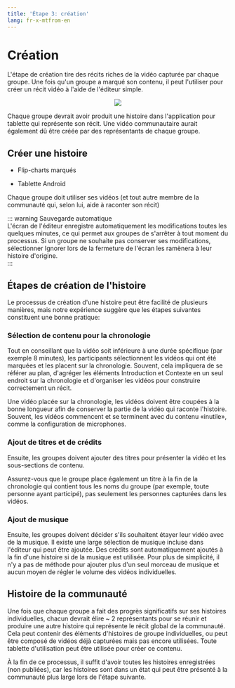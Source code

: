 ```yaml
---
title: 'Étape 3: création'
lang: fr-x-mtfrom-en
---
```

<ReadTime/> 

<Steps :step="3"/> 

<h1> Création </h1> 

<Leader> 

 L&#39;étape de création tire des récits riches de la vidéo capturée par chaque groupe. Une fois qu&#39;un groupe a marqué son contenu, il peut l&#39;utiliser pour créer un récit vidéo à l&#39;aide de l&#39;éditeur simple.  

<div style="text-align:center"> 
<img src="/imgs/creation.svg"/> 
</div> 

</Leader> 

<Tip title="Résultat de l&#39;étape"> 

 Chaque groupe devrait avoir produit une histoire dans l&#39;application pour tablette qui représente son récit. Une vidéo communautaire aurait également dû être créée par des représentants de chaque groupe.  

</Tip> 

<TimeGuide title="3-4 heures"> 

<h2> Créer une histoire </h2> 

</TimeGuide> 

<Materials title="Matériaux"> 

<ul><li> Flip-charts marqués </li></ul> 
<ul><li> Tablette Android </li></ul> 

</Materials> 


<App/> 
<Dashboard/> 
<Paper/> 

 Chaque groupe doit utiliser ses vidéos (et tout autre membre de la communauté qui, selon lui, aide à raconter son récit)  

::: warning Sauvegarde automatique  
 L&#39;écran de l&#39;éditeur enregistre automatiquement les modifications toutes les quelques minutes, ce qui permet aux groupes de s&#39;arrêter à tout moment du processus. Si un groupe ne souhaite pas conserver ses modifications, sélectionner <span class="code">Ignorer</span> lors de la fermeture de l&#39;écran les ramènera à leur histoire d&#39;origine.  
:::  

<h2> Étapes de création de l&#39;histoire </h2> 

 Le processus de création d&#39;une histoire peut être facilité de plusieurs manières, mais notre expérience suggère que les étapes suivantes constituent une bonne pratique:  

<h3> Sélection de contenu pour la chronologie </h3> 

 Tout en conseillant que la vidéo soit inférieure à une durée spécifique (par exemple 8 minutes), les participants sélectionnent les vidéos qui ont été marquées et les placent sur la chronologie. Souvent, cela impliquera de se référer au plan, d&#39;agréger les éléments <span class="code">Introduction</span> et <span class="code">Contexte</span> en un seul endroit sur la chronologie et d&#39;organiser les vidéos pour construire correctement un récit.  

 Une vidéo placée sur la chronologie, les vidéos doivent être <span class="code">coupées</span> à la bonne longueur afin de conserver la partie de la vidéo qui raconte l&#39;histoire. Souvent, les vidéos commencent et se terminent avec du contenu «inutile», comme la configuration de microphones.  

<h3> Ajout de titres et de crédits </h3> 

 Ensuite, les groupes doivent ajouter des <span class="code">titres</span> pour présenter la vidéo et les sous-sections de contenu.  

 Assurez-vous que le groupe place également un <span class="code">titre</span> à la fin de la chronologie qui contient tous les noms du groupe (par exemple, toute personne ayant participé), pas seulement les personnes capturées dans les vidéos.  

<h3> Ajout de musique </h3> 

 Ensuite, les groupes doivent décider s&#39;ils souhaitent étayer leur vidéo avec de la musique. Il existe une large sélection de musique incluse dans l&#39;éditeur qui peut être ajoutée. Des crédits sont automatiquement ajoutés à la fin d&#39;une histoire si de la musique est utilisée. Pour plus de simplicité, il n&#39;y a pas de méthode pour ajouter plus d&#39;un seul morceau de musique et aucun moyen de régler le volume des vidéos individuelles.  

<h2> Histoire de la communauté </h2> 

 Une fois que chaque groupe a fait des progrès significatifs sur ses histoires individuelles, chacun devrait élire ~ 2 représentants pour se réunir et produire une autre histoire qui représente le récit global de la communauté. Cela peut contenir des éléments d&#39;histoires de groupe individuelles, ou peut être composé de vidéos déjà capturées mais pas encore utilisées. Toute tablette d&#39;utilisation peut être utilisée pour créer ce contenu.  

<Tip> 

 À la fin de ce processus, il suffit d&#39;avoir toutes les <span class="code">histoires</span> enregistrées (non publiées), car les histoires sont dans un état qui peut être présenté à la communauté plus large lors de l&#39;étape suivante.  

</Tip> 
